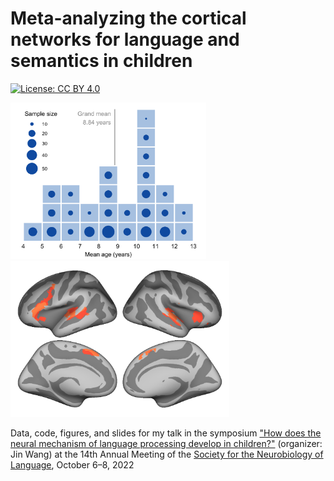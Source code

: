 # Meta-analyzing the cortical networks for language and semantics in children

[![License: CC BY 4.0](https://img.shields.io/badge/License-CC_BY_4.0-lightgrey.svg)](https://creativecommons.org/licenses/by/4.0/)

<img src="figures/language_histogram.png" height="250"> <img src="figures/language_clusters.png" height="250">

Data, code, figures, and slides for my talk in the symposium ["How does the neural mechanism of language processing develop in children?"](https://web.archive.org/web/20220915133402/https://www.neurolang.org/symposia/?id=23) (organizer: Jin Wang) at the 14th Annual Meeting of the [Society for the Neurobiology of Language](https://www.neurolang.org), October 6–8, 2022
